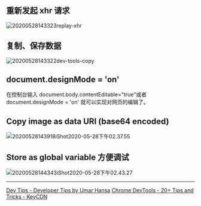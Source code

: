 ## 重新发起 xhr 请求

<img src='https://loremxuetengfei.oss-cn-beijing.aliyuncs.com/20200528143323replay-xhr.jpg' alt='20200528143323replay-xhr'/>

## 复制、保存数据

<img src='https://loremxuetengfei.oss-cn-beijing.aliyuncs.com/20200528143322dev-tools-copy.jpg' alt='20200528143322dev-tools-copy'/>

## document.designMode = 'on'

在控制台输入 document.body.contentEditable="true"或者 document.designMode = 'on'
就可以实现对网页的编辑了。

## Copy image as data URI (base64 encoded)

<img src='https://loremxuetengfei.oss-cn-beijing.aliyuncs.com/20200528143918iShot2020-05-28下午02.37.55.jpg' alt='20200528143918iShot2020-05-28下午02.37.55'/>

## Store as global variable 方便调试

<img src='https://loremxuetengfei.oss-cn-beijing.aliyuncs.com/20200528144343iShot2020-05-28下午02.43.27.jpg' alt='20200528144343iShot2020-05-28下午02.43.27'/>

---

[Dev Tips - Developer Tips by Umar Hansa](https://umaar.com/dev-tips/)
[Chrome DevTools - 20+ Tips and Tricks - KeyCDN](https://www.keycdn.com/blog/chrome-devtools#copy-image-as-data-uri-base64-encoded)
